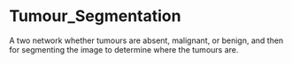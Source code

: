 # Tumour_Segmentation
A two network whether tumours are absent, malignant, or benign, and then for segmenting the image to determine where the tumours are.
